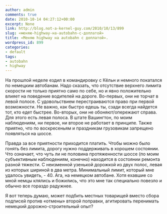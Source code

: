 ```yaml
---
author: admin
comments: true
date: 2010-10-14 04:27:12+00:00
excerpt: None
link: http://blog.not-a-kernel-guy.com/2010/10/13/899
slug: «меняю-highway-на-autobahn-с-доплатой»
title: «Меняю highway на autobahn с доплатой».
wordpress_id: 899
categories:
- default
tags:
- autobahn
- highway
---
```


На прошлой неделе ездил в командировку с Кёльн и немного покатался по немецким автобанам. Надо сказать, что отсутствие верхнего лимита скорости не только приятно само по себе, но и явно положительно влияет на поведение водителей на дороге. Во-первых, они не торчат в левой полосе. С удовольствием перестраиваются право при первой возможности. Не важно, как быстро едешь ты, сзади всегда найдется тот, кто едет быстрее. Во-вторых, они не обоняют/опережают справа. Для этого есть левая полоса. В штате Вашингтон, по моим наблюдениям, ни первое, ни второе не работает в принципе. Также приятно, что по воскресеньям и праздникам грузовикам запрещено появляться на шоссе.

Правда за все приятности приходится платить. Чтобы можно было гонять без лимита, дорогу нужно поддерживать в хорошем состоянии. Что означает, что чуть ли не половина протяженности шоссе (по моим субъективным наблюдениям, конечно) находится в состоянии ремонта разной тяжести. С неизменной узенькой дорожкой из двух полос, левая из которых шириной в два метра. Минимальный лимит, который мне удалось увидеть, - 40. Ага, на немецком автобане. Хотя ехавшие со мной немцы клялись и божились, что это мне так специально повезло и обычно все гораздо радужнее.

Я вот теперь думаю, может подбить местных товарищей вместо сбора подписей против «отмены» второй поправки, агитировать перенимать немецкий дорожно-строительный опыт?
